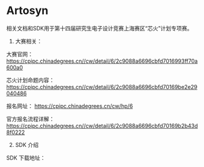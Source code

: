 # Artosyn
相关文档和SDK用于第十四届研究生电子设计竞赛上海赛区“芯火”计划专项赛。

1. 大赛相关：

大赛官网：
https://cpipc.chinadegrees.cn//cw/detail/6/2c9088a6696cbfd7016993ff70a600a0

芯火计划命题内容：
https://cpipc.chinadegrees.cn//cw/detail/6/2c9088a6696cbfd70169be2e29040486 

报名网址：
https://cpipc.chinadegrees.cn/cw/hp/6

官方报名流程详解：
https://cpipc.chinadegrees.cn//cw/detail/6/2c9088a6696cbfd70169b2b43d8f0222

2. SDK 介绍

SDK 下载地址：
